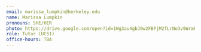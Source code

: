 ```yaml
---
email: marissa_lumpkin@berkeley.edu
name: Marissa Lumpkin
pronouns: SHE/HER
photo: https://drive.google.com/open?id=1Wg3au4gbJ0w2FBPjM2fLrNo3v9WrmPvH
role: Tutor (UCS1)
office-hours: TBA
---
```

